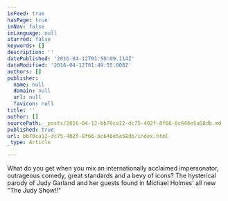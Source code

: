 ```yaml
---
inFeed: true
hasPage: true
inNav: false
inLanguage: null
starred: false
keywords: []
description: ''
datePublished: '2016-04-12T01:50:09.114Z'
dateModified: '2016-04-12T01:49:55.008Z'
authors: []
publisher:
  name: null
  domain: null
  url: null
  favicon: null
title: ''
author: []
sourcePath: _posts/2016-04-12-bb70ca12-dc75-402f-8f66-6c646e5a58db.md
published: true
url: bb70ca12-dc75-402f-8f66-6c646e5a58db/index.html
_type: Article

---
```

What do you get when you mix an internationally acclaimed impersonator, outrageous comedy, great standards and a bevy of icons? The hysterical parody of Judy Garland and her guests found in Michael Holmes' all new "The Judy Show!!"
